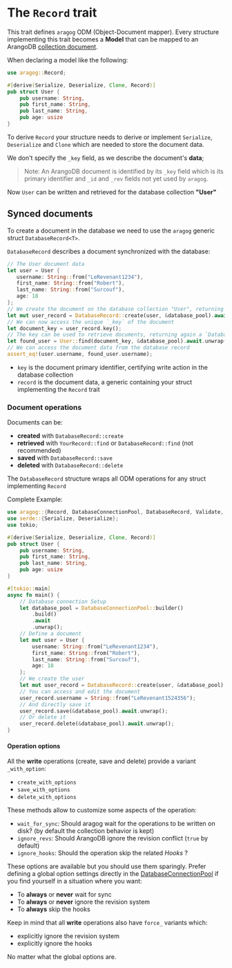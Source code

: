 # The `Record` trait

This trait defines `aragog` ODM (Object-Document mapper).
Every structure implementing this trait becomes a **Model** that can be mapped to an ArangoDB [collection document](https://www.arangodb.com/docs/stable/data-modeling-documents-document-methods.html#document).

When declaring a model like the following:

```rust
use aragog::Record;

#[derive(Serialize, Deserialize, Clone, Record)]
pub struct User {
    pub username: String,
    pub first_name: String,
    pub last_name: String,
    pub age: usize
}
```

To derive `Record` your structure needs to derive or implement `Serialize`, `Deserialize` and  `Clone` which are needed
to store the document data.

We don't specify the `_key` field, as we describe the document's **data**;

> Note: An ArangoDB document is identified by its `_key` field which is its primary identifier and `_id` and `_rev` fields not yet used by `aragog`.

Now `User` can be written and retrieved for the database collection **"User"**

## Synced documents

To create a document in the database we need to use the `aragog` generic struct `DatabaseRecord<T>`.

`DatabaseRecord` describes a document synchronized with the database:

 ```rust
// The User document data
let user = User {
    username: String::from("LeRevenant1234"),
    first_name: String::from("Robert"),
    last_name: String::from("Surcouf"),
    age: 18
};
// We create the document on the database collection "User", returning a `DatabaseRecord<User>`
let mut user_record = DatabaseRecord::create(user, &database_pool).await.unwrap();
// We can now access the unique `_key` of the document
let document_key = user_record.key();
// The key can be used to retrieve documents, returning again a `DatabaseRecord<User>`
let found_user = User::find(document_key, &database_pool).await.unwrap();
// We can access the document data from the database record
assert_eq!(user.username, found_user.username);
 ```

- `key` is the document primary identifier, certifying write action in the database collection
- `record` is the document data, a generic containing your struct implementing the `Record` trait

### Document operations

Documents can be:

- **created** with `DatabaseRecord::create`
- **retrieved** with `YourRecord::find` or `DatabaseRecord::find` (not recommended)
- **saved** with `DatabaseRecord::save`
- **deleted** with `DatabaseRecord::delete`

The `DatabaseRecord` structure wraps all ODM operations for any struct implementing `Record`

Complete Example:
 ```rust
 use aragog::{Record, DatabaseConnectionPool, DatabaseRecord, Validate, AuthMode};
 use serde::{Serialize, Deserialize};
 use tokio;

 #[derive(Serialize, Deserialize, Clone, Record)]
 pub struct User {
     pub username: String,
     pub first_name: String,
     pub last_name: String,
     pub age: usize
 }

 #[tokio::main]
 async fn main() {
     // Database connection Setup
     let database_pool = DatabaseConnectionPool::builder()
         .build()
         .await
         .unwrap();
     // Define a document
     let mut user = User {
         username: String::from("LeRevenant1234"),
         first_name: String::from("Robert"),
         last_name: String::from("Surcouf"),
         age: 18
     };
     // We create the user
     let mut user_record = DatabaseRecord::create(user, &database_pool).await.unwrap();
     // You can access and edit the document
     user_record.username = String::from("LeRevenant1524356");
     // And directly save it
     user_record.save(&database_pool).await.unwrap();
     // Or delete it
     user_record.delete(&database_pool).await.unwrap();
 }
 ```

#### Operation options

All the **write** operations (create, save and delete) provide a variant `_with_option`:
- `create_with_options`
- `save_with_options`
- `delete_with_options`

These methods allow to customize some aspects of the operation:
- `wait_for_sync`: Should aragog wait for the operations to be written on disk? (by default the collection behavior is kept)
- `ignore_revs`: Should ArangoDB ignore the revision conflict (`true` by default)
- `ignore_hooks`: Should the operation skip the related *Hooks* ?

These options are available but you should use them sparingly. Prefer defining a global option settings directly
in the [DatabaseConnectionPool](../init/db_pool.md) if you find yourself in a situation where you want:
- To **always** or **never** wait for sync
- To **always** or **never** ignore the revision system
- To **always** skip the hooks

Keep in mind that all **write** operations also have `force_` variants which:
- explicitly ignore the revision system
- explicitly ignore the hooks

No matter what the global options are.